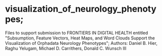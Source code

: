 # visualization_of_neurology_phenotypes;
Files to support submission to FRONTIERS IN DIGITAL HEALTH entitled "Subsumption,  Feature Vectors, Heat Maps, and Word Clouds Support the Visualization of Orphadata Neurology Phenotypes"; 
Authors: Daniel B. Hier, Raghu Yelugam, Michael D. Carrithers, Donald C. Wunsch III
